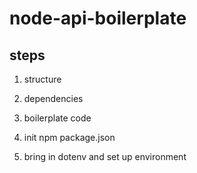 # node-api-boilerplate

## steps
 1. structure
 2. dependencies
 3. boilerplate code

1. init npm package.json
2. bring in dotenv and set up environment
